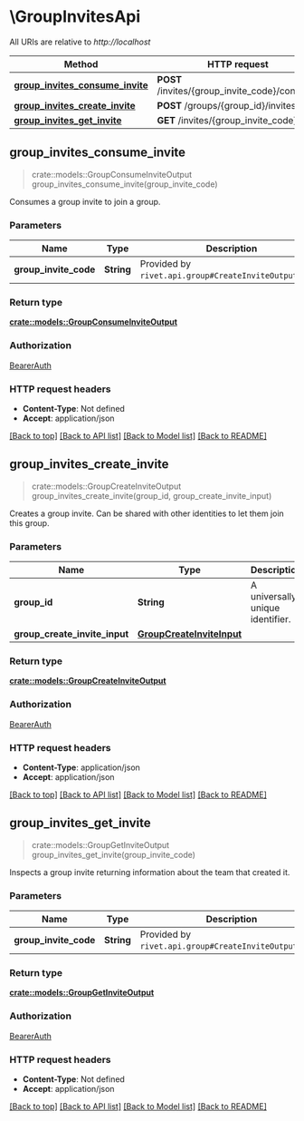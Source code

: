 # \GroupInvitesApi

All URIs are relative to *http://localhost*

Method | HTTP request | Description
------------- | ------------- | -------------
[**group_invites_consume_invite**](GroupInvitesApi.md#group_invites_consume_invite) | **POST** /invites/{group_invite_code}/consume | 
[**group_invites_create_invite**](GroupInvitesApi.md#group_invites_create_invite) | **POST** /groups/{group_id}/invites | 
[**group_invites_get_invite**](GroupInvitesApi.md#group_invites_get_invite) | **GET** /invites/{group_invite_code} | 



## group_invites_consume_invite

> crate::models::GroupConsumeInviteOutput group_invites_consume_invite(group_invite_code)


Consumes a group invite to join a group.

### Parameters


Name | Type | Description  | Required | Notes
------------- | ------------- | ------------- | ------------- | -------------
**group_invite_code** | **String** | Provided by `rivet.api.group#CreateInviteOutput$code`. | [required] |

### Return type

[**crate::models::GroupConsumeInviteOutput**](GroupConsumeInviteOutput.md)

### Authorization

[BearerAuth](../README.md#BearerAuth)

### HTTP request headers

- **Content-Type**: Not defined
- **Accept**: application/json

[[Back to top]](#) [[Back to API list]](../README.md#documentation-for-api-endpoints) [[Back to Model list]](../README.md#documentation-for-models) [[Back to README]](../README.md)


## group_invites_create_invite

> crate::models::GroupCreateInviteOutput group_invites_create_invite(group_id, group_create_invite_input)


Creates a group invite. Can be shared with other identities to let them join this group.

### Parameters


Name | Type | Description  | Required | Notes
------------- | ------------- | ------------- | ------------- | -------------
**group_id** | **String** | A universally unique identifier. | [required] |
**group_create_invite_input** | [**GroupCreateInviteInput**](GroupCreateInviteInput.md) |  | [required] |

### Return type

[**crate::models::GroupCreateInviteOutput**](GroupCreateInviteOutput.md)

### Authorization

[BearerAuth](../README.md#BearerAuth)

### HTTP request headers

- **Content-Type**: application/json
- **Accept**: application/json

[[Back to top]](#) [[Back to API list]](../README.md#documentation-for-api-endpoints) [[Back to Model list]](../README.md#documentation-for-models) [[Back to README]](../README.md)


## group_invites_get_invite

> crate::models::GroupGetInviteOutput group_invites_get_invite(group_invite_code)


Inspects a group invite returning information about the team that created it.

### Parameters


Name | Type | Description  | Required | Notes
------------- | ------------- | ------------- | ------------- | -------------
**group_invite_code** | **String** | Provided by `rivet.api.group#CreateInviteOutput$code`. | [required] |

### Return type

[**crate::models::GroupGetInviteOutput**](GroupGetInviteOutput.md)

### Authorization

[BearerAuth](../README.md#BearerAuth)

### HTTP request headers

- **Content-Type**: Not defined
- **Accept**: application/json

[[Back to top]](#) [[Back to API list]](../README.md#documentation-for-api-endpoints) [[Back to Model list]](../README.md#documentation-for-models) [[Back to README]](../README.md)

